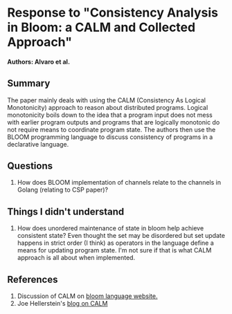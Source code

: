 # Response to "Consistency Analysis in Bloom: a CALM and Collected Approach"

#### Authors: Alvaro et al.

## Summary

The paper mainly deals with using the CALM (Consistency As Logical Monotonicity) approach to reason about distributed programs. Logical monotonicity boils down to the idea that a program input does not mess with earlier program outputs and programs that are logically monotonic do not require means to coordinate program state. The authors then use the BLOOM programming language to discuss consistency of programs in a declarative language.

## Questions

1. How does BLOOM implementation of channels relate to the channels in Golang (relating to CSP paper)?

## Things I didn't understand

1. How does unordered maintenance of state in bloom help achieve consistent state? Even thought the set may be disordered but set update happens in strict order (I think) as operators in the language define a means for updating program state. I'm not sure if that is what CALM approach is all about when implemented. 

## References

1. Discussion of CALM on [bloom language website.](http://bloom-lang.net/calm/)
2. Joe Hellerstein's [blog on CALM](https://databeta.wordpress.com/2010/10/28/the-calm-conjecture-reasoning-about-consistency/)


